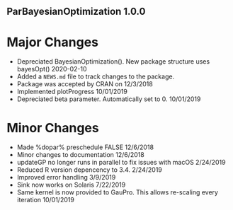 ## ParBayesianOptimization 1.0.0


# Major Changes
* Depreciated BayesianOptimization(). New package structure uses bayesOpt() 2020-02-10
* Added a `NEWS.md` file to track changes to the package.
* Package was accepted by CRAN on 12/3/2018  
* Implemented plotProgress 10/01/2019
* Depreciated beta parameter. Automatically set to 0. 10/01/2019



# Minor Changes
* Made %dopar% preschedule FALSE 12/6/2018
* Minor changes to documentation 12/6/2018
* updateGP no longer runs in parallel to fix issues with macOS 2/24/2019
* Reduced R version depencency to 3.4. 2/24/2019
* Improved error handling 3/9/2019
* Sink now works on Solaris 7/22/2019
* Same kernel is now provided to GauPro. This allows re-scaling every iteration 10/01/2019
